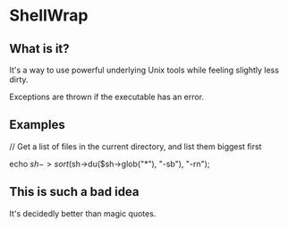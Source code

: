 ShellWrap
==================

What is it?
------------------

It's a way to use powerful underlying Unix tools while feeling slightly less dirty.

Exceptions are thrown if the executable has an error.

Examples
------------------

// Get a list of files in the current directory, and list them biggest first

echo $sh->sort($sh->du($sh->glob("*"), "-sb"), "-rn");


This is such a bad idea
------------------------

It's decidedly better than magic quotes. 